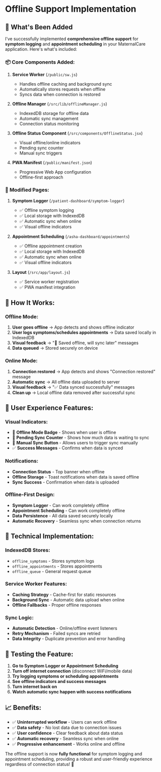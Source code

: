 # Offline Support Implementation

## 🎯 **What's Been Added**

I've successfully implemented **comprehensive offline support** for **symptom logging** and **appointment scheduling** in your MaternalCare application. Here's what's included:

### 📦 **Core Components Added:**

1. **Service Worker** (`/public/sw.js`)
   - Handles offline caching and background sync
   - Automatically stores requests when offline
   - Syncs data when connection is restored

2. **Offline Manager** (`/src/lib/offlineManager.js`)
   - IndexedDB storage for offline data
   - Automatic sync management
   - Connection status monitoring

3. **Offline Status Component** (`/src/components/OfflineStatus.jsx`)
   - Visual offline/online indicators
   - Pending sync counter
   - Manual sync triggers

4. **PWA Manifest** (`/public/manifest.json`)
   - Progressive Web App configuration
   - Offline-first approach

### 🔧 **Modified Pages:**

1. **Symptom Logger** (`/patient-dashboard/symptom-logger`)
   - ✅ Offline symptom logging
   - ✅ Local storage with IndexedDB
   - ✅ Automatic sync when online
   - ✅ Visual offline indicators

2. **Appointment Scheduling** (`/asha-dashboard/appointments`)
   - ✅ Offline appointment creation
   - ✅ Local storage with IndexedDB
   - ✅ Automatic sync when online
   - ✅ Visual offline indicators

3. **Layout** (`/src/app/layout.js`)
   - ✅ Service worker registration
   - ✅ PWA manifest integration

## 🚀 **How It Works:**

### **Offline Mode:**
1. **User goes offline** → App detects and shows offline indicator
2. **User logs symptoms/schedules appointments** → Data saved locally in IndexedDB
3. **Visual feedback** → "📴 Saved offline, will sync later" messages
4. **Data queued** → Stored securely on device

### **Online Mode:**
1. **Connection restored** → App detects and shows "Connection restored" message
2. **Automatic sync** → All offline data uploaded to server
3. **Visual feedback** → "✅ Data synced successfully" messages
4. **Clean up** → Local offline data removed after successful sync

## 📱 **User Experience Features:**

### **Visual Indicators:**
- 📴 **Offline Mode Badge** - Shows when user is offline
- 💾 **Pending Sync Counter** - Shows how much data is waiting to sync
- 🔄 **Manual Sync Button** - Allows users to trigger sync manually
- ✅ **Success Messages** - Confirms when data is synced

### **Notifications:**
- **Connection Status** - Top banner when offline
- **Offline Storage** - Toast notifications when data is saved offline
- **Sync Success** - Confirmation when data is uploaded

### **Offline-First Design:**
- **Symptom Logger** - Can work completely offline
- **Appointment Scheduling** - Can work completely offline
- **Data Persistence** - All data saved securely locally
- **Automatic Recovery** - Seamless sync when connection returns

## 🔧 **Technical Implementation:**

### **IndexedDB Stores:**
- `offline_symptoms` - Stores symptom logs
- `offline_appointments` - Stores appointments
- `offline_queue` - General request queue

### **Service Worker Features:**
- **Caching Strategy** - Cache-first for static resources
- **Background Sync** - Automatic data upload when online
- **Offline Fallbacks** - Proper offline responses

### **Sync Logic:**
- **Automatic Detection** - Online/offline event listeners
- **Retry Mechanism** - Failed syncs are retried
- **Data Integrity** - Duplicate prevention and error handling

## 🎯 **Testing the Feature:**

1. **Go to Symptom Logger or Appointment Scheduling**
2. **Turn off internet connection** (disconnect WiFi/mobile data)
3. **Try logging symptoms or scheduling appointments**
4. **See offline indicators and success messages**
5. **Turn internet back on**
6. **Watch automatic sync happen with success notifications**

## 📈 **Benefits:**

- ✅ **Uninterrupted workflow** - Users can work offline
- ✅ **Data safety** - No lost data due to connection issues
- ✅ **User confidence** - Clear feedback about data status
- ✅ **Automatic recovery** - Seamless sync when online
- ✅ **Progressive enhancement** - Works online and offline

The offline support is now **fully functional** for symptom logging and appointment scheduling, providing a robust and user-friendly experience regardless of connection status! 🎉

